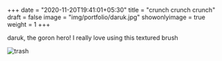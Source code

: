 +++
date = "2020-11-20T19:41:01+05:30"
title = "crunch crunch crunch"
draft = false
image = "img/portfolio/daruk.jpg"
showonlyimage = true
weight = 1
+++

daruk, the goron hero! I really love using this textured brush

![trash](/img/portfolio/daruk.jpg)
